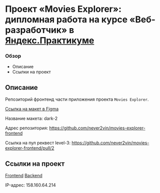 # Проект «Movies Explorer»: дипломная работа на курсе «Веб-разработчик» в [Яндекс.Практикуме](https://practicum.yandex.ru/)

### Обзор

- Описание
- Ссылки на проект

## Описание

Репозиторий фронтенд части приложения проекта `Movies Explorer`.

[Ссылка на макет в Figma](https://www.figma.com/file/6FMWkB94wE7KTkcCgUXtnC/light-1?type=design&node-id=891-3857&mode=design&t=2o1n0jVrlmCiWxAF-0)

Название макета: dark-2

Адрес репозитория: https://github.com/never2vin/movies-explorer-frontend

Ссылка на пул реквест level-3: https://github.com/never2vin/movies-explorer-frontend/pull/2

## Ссылки на проект

[Frontend](https://diploma.nomoredomainsrocks.ru)
[Backend](https://api.diploma.nomoredomainsrocks.ru)

IP-адрес: 158.160.64.214
